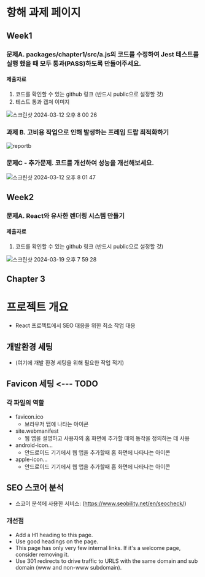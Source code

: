 # 항해 과제 페이지

## Week1
### 문제A. packages/chapter1/src/a.js의 코드를 수정하여 Jest 테스트를 실행 했을 때 모두 통과(PASS)하도록 만들어주세요.


#### 제출자료
1. 코드를 확인할 수 있는 github 링크 (반드시 public으로 설정할 것)
2. 테스트 통과 캡쳐 이미지

![스크린샷 2024-03-12 오후 8 00 26](https://github.com/hanghae-team14/homework/assets/68948735/9f8bb274-385c-4804-a051-1345a7d98553)

### 과제 B. 고비용 작업으로 인해 발생하는 프레임 드랍 최적화하기

![reportb](https://github.com/sooyoung159/xwitter/assets/68948735/6150b0da-200f-4958-b11e-b4b0a3781737)

### 문제C - 추가문제. 코드를 개선하여 성능을 개선해보세요.

![스크린샷 2024-03-12 오후 8 01 47](https://github.com/hanghae-team14/homework/assets/68948735/5b7626ec-5702-4268-9530-50608902098f)




## Week2
### 문제A. React와 유사한 렌더링 시스템 만들기

#### 제출자료
1. 코드를 확인할 수 있는 github 링크 (반드시 public으로 설정할 것)

![스크린샷 2024-03-19 오후 7 59 28](https://github.com/sooyoung159/hanghae/assets/68948735/f91f1754-2301-4884-bc16-c0cad4b883f1)




## Chapter 3

# 프로젝트 개요
- React 프로젝트에서 SEO 대응을 위한 최소 작업 대응

## 개발환경 세팅
- (여기에 개발 환경 세팅을 위해 필요한 작업 적기)

## Favicon 세팅 <--- TODO
### 각 파일의 역할
- favicon.ico
    - 브라우저 탭에 나타는 아이콘
- site.webmanifest
    - 웹 앱을 설명하고 사용자의 홈 화면에 추가할 때의 동작을 정의하는 데 사용
- android-icon...
    - 안드로이드 기기에서 웹 앱을 추가할때 홈 화면에 나타나는 아이콘
- apple-icon...
    - 안드로이드 기기에서 웹 앱을 추가할때 홈 화면에 나타나는 아이콘


## SEO 스코어 분석
- 스코어 분석에 사용한 서비스: (https://www.seobility.net/en/seocheck/)

### 개선점
- Add a H1 heading to this page.
- Use good headings on the page.
- This page has only very few internal links. If it's a welcome page, consider removing it.
- Use 301 redirects to drive traffic to URLS with the same domain and sub domain (www and non-www subdomain).
